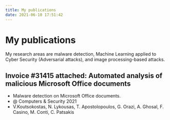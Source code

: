 ```yaml
---
title: My publications
date: 2021-06-10 17:51:42
---
```


# My publications
My research areas are malware detection, Machine Learning applied to Cyber Security (Adversarial attacks), and image processing-based attacks.

## Invoice #31415 attached: Automated analysis of malicious Microsoft Office documents
- Malware detection on Microsoft Office documents.
- @ Computers & Security 2021
- V.Koutsokostas, N. Lykousas, T. Apostolopoulos, G. Orazi, A. Ghosal, F. Casino, M. Conti, C. Patsakis
